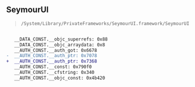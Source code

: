 ## SeymourUI

> `/System/Library/PrivateFrameworks/SeymourUI.framework/SeymourUI`

```diff

   __DATA_CONST.__objc_superrefs: 0x88
   __DATA_CONST.__objc_arraydata: 0x8
   __AUTH_CONST.__auth_got: 0x6678
-  __AUTH_CONST.__auth_ptr: 0x7078
+  __AUTH_CONST.__auth_ptr: 0x7368
   __AUTH_CONST.__const: 0x790f0
   __AUTH_CONST.__cfstring: 0x340
   __AUTH_CONST.__objc_const: 0x4b420

```
